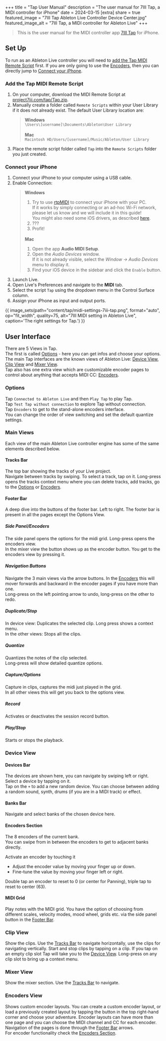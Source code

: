 +++
title = "Tap User Manual"
description = "The user manual for 7III Tap, a MIDI controller for iPhone"
date = 2024-03-15
[extra]
share = true
featured_image = "7III Tap Ableton Live Controller Device Center.jpg"
featured_image_alt = "7III Tap, a MIDI controller for Ableton Live"
+++
>This is the user manual for the MIDI controller app [7III Tap](/tap) for iPhone.

## Set Up
To run as an Ableton Live controller you will need to [add the Tap MIDI Remote Script](#add-the-tap-midi-remote-script) first. If you are only going to use the [Encoders](#encoders-view), then you can directly jump to [Connect your iPhone](#connect-your-iphone).

### Add the Tap MIDI Remote Script
<ol>
<li>On your computer, download the MIDI Remote Script at <a href="/tap/Tap.zip" download>project7iii.com/tap/Tap.zip</a>.</li>
<li>Manually create a folder called <code>Remote Scripts</code> within your User Library if it does not already exist. The default User Library location are:
 <blockquote class="list_block">
 <strong>Windows</strong><br><code>\Users\[username]\Documents\Ableton\User Library</code>
 <br>
 <br><strong>Mac</strong><br><code>Macintosh HD/Users/[username]/Music/Ableton/User Library</code>
 </blockquote>
 </li>
<li>Place the remote script folder called <code>Tap</code> into the <code>Remote Scripts</code> folder you just created.</li>
</ol>


### Connect your iPhone
<ol>
<li>Connect your iPhone to your computer using a USB cable.</li>
<li>Enable Connection:</li>
<blockquote class="list_block">
<strong>Windows</strong>
<ol>
<li>Try to use <a href="https://www.tobias-erichsen.de/software/rtpmidi.html">rtpMIDI</a> to connect your iPhone with your PC.<br>
If it works by simply connecting or an ad-hoc Wi-Fi network, please let us know and we will include it in this guide!<br>
You might also need some iOS drivers, as described <a href="https://www.copytrans.net/support/install-iphone-ipod-touch-and-ipad-drivers-without-installing-itunes/">here</a>.</li>
<li>???</li>
<li>Profit!</li>
</ol>
<br>
<strong>Mac</strong>
<ol>
<li>Open the app <strong>Audio MIDI Setup</strong>.</li>
<li>Open the <em>Audio Devices</em> window.<br>
If it is not already visible, select the <em>Window -&gt; Audio Devices</em> menu to display it.</li>
<li>Find your iOS device in the sidebar and click the <code>Enable</code> button.</li>
</ol>
</blockquote>
<li>Launch Live.</li>
<li>Open Live&#39;s Preferences and navigate to the <strong>MIDI</strong> tab.</li>
<li>Select the script <code>Tap</code> using the dropdown menu in the Control Surface column.</li>
<li>Assign your iPhone as input and output ports.</li>
</ol>

{{ image_sets(path="content/tap/midi-settings-7iii-tap.png", format="auto", op="fit_width", quality=75, alt="7III MIDI setting in Ableton Live", caption='The right settings for Tap.') }}

## User Interface
There are 5 Views in Tap.  
The first is called [Options](#options) - here you can get infos and choose your options.  
The main Tap interfaces are the known views of Ableton Live: [Device View](#device-view), [Clip View](#clip-view) and [Mixer View](#mixer-view).  
Tap also has one extra view which are customizable encoder pages to control about anything that accepts MIDI CC: [Encoders](#encoders-view).

### Options
Tap `Connected to Ableton Live` and then `Play Tap` to play Tap.  
Tap `Test Tap without connection` to explore Tap without connection.  
Tap `Encoders` to get to the stand-alone encoders interface.  
You can change the order of view switching and set the default quantize settings.

### Main Views
Each view of the main Ableton Live controller engine has some of the same elements described below.

#### Tracks Bar
The top bar showing the tracks of your Live project.  
Navigate between tracks by swiping. To select a track, tap on it. Long-press opens the tracks context menu where you can delete tracks, add tracks, go to the [Options](#options) or [Encoders](#encoders-view).

#### Footer Bar
A deep dive into the buttons of the footer bar. Left to right. The footer bar is present in all the pages except the Options View.

##### Side Panel/Encoders
The side panel opens the options for the midi grid. Long-press opens the encoders view.  
In the mixer view the button shows up as the encoder button. You get to the encoders view by pressing it.

##### Navigation Buttons
Navigate the 3 main views via the arrow buttons. In the [Encoders](#encoders-view) this will mover forwards and backward in the encoder pages if you have more than one.  
Long-press on the left pointing arrow to undo, long-press on the other to redo.

##### Duplicate/Stop
In device view: Duplicates the selected clip. Long press shows a context menu.  
In the other views: Stops all the clips.

##### Quantize
Quantizes the notes of the clip selected.  
Long-press will show detailed quantize options.

##### Capture/Options
Capture in clips, captures the midi just played in the grid.  
In all other views this will get you back to the options view.

##### Record
Activates or deactivates the session record button.

##### Play/Stop
Starts or stops the playback.

### Device View
#### Devices Bar
The devices are shown here, you can navigate by swiping left or right. Select a device by tapping on it.  
Tap on the `+` to add a new random device. You can choose between adding a random sound, synth, drums (if you are in a MIDI track) or effect.

#### Banks Bar
Navigate and select banks of the chosen device here.

#### Encoders Section
The 8 encoders of the current bank.  
You can swipe from in between the encoders to get to adjacent banks directly.

<div>Activate an encoder by touching it<br>
<ul>
<li>Adjust the encoder value by moving your finger up or down.</li>
<li>Fine-tune the value by moving your finger left or right.</li>
</ul></div>

Double tap an encoder to reset to 0 (or center for Panning), triple tap to reset to center (63).

#### MIDI Grid
Play notes with the MIDI grid. You have the option of choosing from different scales, velocity modes, mood wheel, grids etc. via the side panel button in the [Footer Bar](#footer-bar).

### Clip View
Show the clips. Use the [Tracks Bar](#tracks-bar) to navigate horizontally, use the clips for navigating vertically. Start and stop clips by tapping on a clip. If you tap on an empty clip slot Tap will take you to the [Device View](#device-view). Long-press on any clip slot to bring up a context menu.

### Mixer View
Show the mixer section. Use the [Tracks Bar](#tracks-bar) to navigate.

### Encoders View
Shows custom encoder layouts. You can create a custom encoder layout, or load a previously created layout by tapping the button in the top right-hand corner and choose your adventure. Encoder layouts can have more than one page and you can choose the MIDI channel and CC for each encoder. Navigation of the pages is done through the [Footer Bar](#footer-bar) arrows.  
For encoder functionality check the [Encoders Section](#encoders-section).